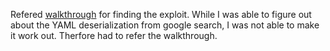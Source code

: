 Refered [walkthrough](https://fmash16.github.io/content/writeups/hackthebox/htb-Ophiuchi.html) for finding the exploit.
While I was able to figure out about the YAML deserialization from google search, I was not able to make it work out. Therfore had to refer the walkthrough.
